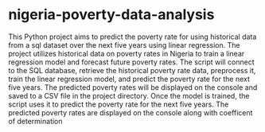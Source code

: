 # nigeria-poverty-data-analysis
This Python project aims to predict the poverty rate for using historical data from a sql dataset over the next five years using linear regression. The project utilizes historical data on poverty rates in Nigeria to train a linear regression model and forecast future poverty rates.
The script will connect to the SQL database, retrieve the historical poverty rate data, preprocess it, train the linear regression model, and predict the poverty rate for the next five years.
The predicted poverty rates will be displayed on the console and saved to a CSV file in the project directory.
Once the model is trained, the script uses it to predict the poverty rate for the next five years. The predicted poverty rates are displayed on the console along with coefficent of determination
